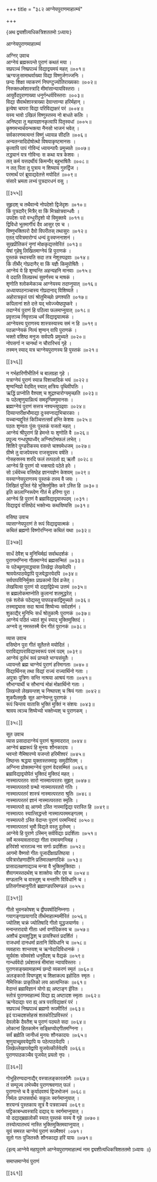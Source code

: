 +++
title = "३८२ आग्नेयपुराणमाहात्म्यं"

+++

\{अथ द्व्यशीत्यधिकत्रिशततमो ऽध्यायः\}

आग्नेयपुराणमाहात्म्यं  
    
अग्निर् उवाच  
आग्नेयं ब्रह्मरूपन्ते पुराणं कथतं मया ।  
सप्रपञ्चं निष्प्रपञ्चं विद्याद्वयमयं महत्   ॥००१॥  
ऋग्यजुःसामाथर्वाख्या विद्या विष्णुर्जगज्जनिः   ।  
छन्दः शिक्षा व्याकरणं निघण्टुज्योतिराख्यकाः   ॥००२॥  
निरुक्तधर्मशास्त्रादि मीमांसान्यायविस्तराः ।  
आयुर्वेदपुराणाख्या धनुर्गन्धर्वविस्तराः ॥००३॥  
विद्या सैवार्थशास्त्राख्या देवान्तान्या हरिर्महान्   ।  
इत्येषा चापरा विद्या परिविद्याक्षरं परं ॥००४॥  
यस्य भावो ऽखिलं विष्णुस्तस्य नो बाधते कलिः ।  
अनिष्ट्वा तु महायज्ञानकृत्वापि पितृस्वधां   ॥००५॥  
कृष्णमभ्यर्चयन्भक्त्या नैनसो भाजनं भवेत्   ।  
सर्वकारणमत्यन्तं विष्णुं ध्यायन्न सीदति   ॥००६॥  
अन्यतन्त्रादिदोषोत्थो विषयाकृष्टमानसः ।  
कृत्वापि पापं गोविन्दं ध्यायन्पापैः प्रमुच्यते   ॥००७॥  
तद्ध्यानं यत्र गोविन्दः स कथा यत्र केशवः ।  
तत् कर्म यत्तदर्थीयं किमन्यैर् बहुभाषितैः ॥००८॥  
न तत् पिता तु पुत्राय न शिष्याय गुरुर्द्विज ।  
परमार्थं परं ब्रूयाद्यदेतत्ते मयोदितं ॥००९॥  
संसारे भ्रमता लभ्यं पुत्रदारधनं वसु ।  

[[३५५]]
    
सुहृदश् च तथैवान्ये नोपदेशो द्विजेदृशः ॥०१०॥  
किं पुत्रदारैर् मित्रैर् वा किं मित्रक्षेत्रवान्धवैः   ।  
उपदेशः परो वन्धुरीदृशो यो विमुक्तये ॥०११॥  
द्विविधो भूतमार्गीयं दैव आसुर एव च ।  
विष्णुभक्तिपरो दैवो विपरीतस् तथासुरः ॥०१२॥  
एतत् पवित्रमारोग्यं धन्यं दुःस्वप्ननाशनं   ।  
सुखप्रीतिकरं नॄणां मोक्षकृद्यत्तवेरितं   ॥०१३॥  
येषां गृहेषु लिखितमाग्नेयं हि पुराणकं   ।  
पुस्तकं स्थास्यति सदा तत्र नेशुरुपद्रवाः ॥०१४॥  
किं तीर्थैर् गोप्रदानैर् वा किं यज्ञैः किमुपोषितैः   ।  
आग्नेयं ये हि शृण्वन्ति अहन्यहनि मानवाः ॥०१५॥  
ये ददाति तिलप्रस्थं सुवर्णस्य च माषकं ।  
शृणोति श्लोकमेकञ्च आग्नेयस्य तदाप्नुयात् ॥०१६॥  
अध्यायपठनञ्चास्य गोप्रदानाद् विशिष्यते ।  
अहोरात्रकृतं पापं श्रोतुमिच्छोः प्रणश्यति   ॥०१७॥  
कपिलानां शते दत्ते यद् भवेज्ज्येष्ठपुष्करे ।  
तदाग्नेयं पुराणं हि पठित्वा फलमाप्नुयात्   ॥०१८॥  
प्रवृत्तञ्च निवृत्तञ्च धर्मं विद्याद्वयात्मकं   ।  
आग्नेयस्य पुराणस्य शास्त्रस्यास्य समं न हि ॥०१९॥  
पठन्नाग्नेयकं नित्यं शृण्वन् वापि पुराणकं   ।  
भक्तो वशिष्ठ मनुजः सर्वपापैः प्रमुच्यते   ॥०२०॥  
नोपसर्गा न चानर्था न चौरारिभयं गृहे ।  
तस्मन् स्याद् यत्र चाग्नेयपुराणस्य हि पुस्तकं ॥०२१॥  

[[३५६]]
    
न गर्भहारिणीभीतिर्न च बालग्रहा गृहे ।  
यत्राग्नेयं पुराणं स्यान्न पिशाचादिकं भयं   ॥०२२॥  
शृण्वन्विप्रो वेदवित् स्यात् क्षत्रियः पृथिवीपतिः   ।  
ऋद्धिं प्राप्नोति वैश्यश् च शूद्रश्चारोग्यमृच्छति   ॥०२३॥  
यः पठेत्शृणुयान्नित्यं समदृग्विष्णुमानसः   ।  
ब्रह्माग्नेयं पुराणं सत्तत्र नश्यन्त्युपद्रवाः   ॥०२४॥  
दिव्यान्तरीक्षभौमाद्या दुःस्वप्नाद्यभिचारकाः   ।  
यच्चान्यद्दुरितं किञ्चित्तत्सर्वं हन्ति केशवः ॥०२५॥  
पठतः शृण्वतः पुंसः पुस्तकं यजतो महत्   ।  
आग्नेयं श्रीपुराणं हि हेमन्ते यः शृणोति वै   ॥०२६॥  
प्रपूज्य गन्धपुष्पाध्यैर् अग्निष्टोमफलं लभेत्   ।  
शिशिरे पुण्डरीकस्य वसन्ते चाश्वमेधजम् ॥०२७॥  
ग्रीष्मे तु वाजपेयस्य राजसूयस्य वर्षति ।  
गोसहस्रस्य शरदि फलं तत्पठतो ह्य् ऋतौ ॥०२८॥  
आग्नेयं हि पुराणं यो भक्त्याग्रे पठेते हरेः   ।  
सो ऽर्चयेच्च वसिष्ठेह ज्ञानयज्ञेन केशवम् ॥०२९॥  
यस्याग्नेयपुराणस्य पुस्तकं तस्य वै जयः ।  
लिखितं पूजितं गेहे भुक्तिर्मुक्तिः करे ऽस्ति हि ॥०३०॥  
इति कालाग्निरूपेण गीतं मे हरिणा पुरा ।  
आग्नेयं हि पुराणं वै ब्रह्मविद्याद्वयास्पदम् ।०३१।  
विद्याद्वयं वसिष्ठेदं भक्तेभ्यः कथयिष्यसि   ॥०३१॥  
    
वसिष्ठ उवाच  
व्यासाग्नेयपुराणं ते रूपं विद्याद्वयात्मकं   ।  
कथितं ब्रह्मणो विष्णोरग्निना कथितं यथा ॥०३२॥  

[[३५७]]
    
सार्धं देवैश् च मुनिभिर्मह्यं सर्वाथदर्शकं   ।  
पुराणमग्निना गौतमाग्नेयं ब्रह्मसन्मितं ॥०३३॥  
यः पठेच्छृणुयाद्ध्यास लिखेद्वा लेखयेदपि ।  
श्रावयेत्पाठयेद्वापि पूजयेद्धारयेदपि ॥०३४॥  
सर्वपापविनिर्मुक्तः प्राप्रकामो दिवं व्रजेत् ।  
लेखयित्वा पुराणं यो दद्याद्विप्रेभ्य उत्तमं ॥०३५॥  
स ब्रह्मलोकमाप्नोति कुलानां शतमुद्धरेत् ।  
एकं श्लोकं पठेद्यस्तु पापपङ्काद्विमुच्यते ॥०३६॥  
तस्माद्व्यास सदा श्राव्यं शिष्येभ्यः सर्वदर्शनं   ।  
शुकाद्यैर् मुनिभिः सर्धं श्रोतुकामैः पुराणकं   ॥०३७॥  
आग्नेयं पठितं ध्यातं शुभं स्याद् भुक्तिमुक्तिदं   ।  
अग्नये तु नमस्तस्मै येन गीतं पुरानकं ॥०३८॥  
    
व्यास उवाच  
वसिष्ठेन पुरा गीतं सूतैतत्ते मयोदितं ।  
पराविद्यापराविद्यास्वरूपं परमं पदम् ॥०३९॥  
आग्नेयं दुर्लभं रूपं प्राप्यते भाग्यसंयुतैः   ।  
ध्यायन्तो ब्रह्म चाग्नेयं पुराणं हरिमागताः   ॥०४०॥  
विद्यार्थिनस् तथा विद्यां राज्यं राज्यार्थिनो गताः   ।  
अपुत्राः पुत्रिणः सन्ति नाश्रया आश्रयं गताः   ॥०४१॥  
सौभाग्यार्थी च सौभाग्यं मोक्षं मोक्षार्थिनो गताः   ।  
लिखन्तो लेखयन्तश् च निष्पापश् च श्रियं गताः   ॥०४२॥  
शुकपैलमुखैः सूत आग्नेयन्तु पुराणकं ।  
रूपं चिन्तय यातासि भुक्तिं मुक्तिं न संशयः   ॥०४३॥  
श्रावय त्वञ्च शिष्येभ्यो भक्तेभ्यश् च पुराणकम्   ।  

[[३५८]]

सूत उवाच  
व्यास प्रसादादाग्नेयं पुराणं श्रुतमादरात्   ॥०४४॥  
आग्नेयं ब्रह्मरूपं हि मुनयः शौनकादयः   ।  
भवन्तो नैमिषारण्ये यजन्तो हरिमीश्वरं ॥०४५॥  
तिष्ठन्तः श्रद्धया युक्तास्तस्माद्वः समुदीरितम्   ।  
अग्निना प्रोक्तमाग्नेयं पुराणं वेदसम्मितं ॥०४६॥  
ब्रह्मविद्याद्वयोपेतं भुक्तिदं मुक्तिदं महत् ।  
नास्मात्परतरः सारो नास्मात्परतरः सुहृत् ॥०४७॥  
नास्मात्परतरो ग्रन्थो नास्मात्परतरो गतिः ।  
नास्मात्परतरं शास्त्रं नास्मात्परतरा श्रुतिः   ॥०४८॥  
नास्मात्परतरं ज्ञानं नास्मात्परतरा स्मृतिः   ।  
नास्मात्परो ह्य् आगमो ऽस्ति नास्माद्विद्या परास्ति हि ॥०४९॥  
नास्मात्परः स्यात्सिद्धन्तो नास्मात्परममङ्गलम्   ।  
नास्मात्परो ऽस्ति वेदान्तः पुराणं परमन्त्विदं   ॥०५०॥  
नास्मात्परतरं भूमौ विद्यते वस्तु दुर्लभम् ।  
आग्नेये हि पुराणे ऽस्मिन् सर्वविद्याः प्रदर्शिताः   ॥०५१॥  
सर्वे मत्स्यावताराद्या गीता रामायणन्त्विह ।  
हरिवंशो भारतञ्च नव सर्गाः प्रदर्शिताः   ॥०५२॥  
आगमो वैष्णवो गीतः पूजादीक्षाप्रतिष्ठया   ।  
पवित्रारोहणादीनि प्रतिमालक्षणादिकं ॥०५३॥  
प्रासादलक्षणाद्यञ्च मन्त्रा वै भुक्तिमुक्तिदाः   ।  
शैवागमस्तदर्थश् च शाक्तेयः सौर एव च ॥०५४॥  
मण्डलानि च वास्तुश् च मन्ताणि विविधानि च ।  
प्रतिसर्गश्चानुगीतो ब्रह्माण्डपरिमण्डलं ॥०५५॥  

[[३५९]]
    
गीतो भुवनकोषश् च द्वीपवर्षादिनिम्नगाः ।  
गयागङ्गाप्रयागादि तीर्थमाहात्म्यमीरितं ॥०५६॥  
ज्योतिश् चक्रं ज्योतिषादि गीतो युद्धजयार्णवः ।  
मन्वन्तरादयो गीताः धर्मा वर्णादिकस्य च ॥०५७॥  
अशौचं द्रव्यशुद्धिश् च प्रायश्चित्तं प्रदर्शितं   ।  
राजधर्मा दानधर्मा व्रतानि विविधानि च ॥०५८॥  
व्यवहाराः शान्तयश् च ऋग्वेदादिविधानकं ।  
सूर्यवंशः सोमवंशो धनुर्वेदश् च वैद्यकं   ॥०५९॥  
गान्धर्ववेदो ऽर्थशास्त्रं मीमांसा न्यायविस्तरः   ।  
पुराणसङ्ख्यामाहत्म्यं छन्दो व्यकरणं स्मृतं   ॥०६०॥  
अलङ्कारो विघण्डुश् च शिक्षाकल्प इहोदितः स्मृतः   ।  
नैमित्तिकः प्राकृतिको लय आत्यन्तिकः ॥०६१॥  
वेदान्तं ब्रह्मविज्ञानं योगो ह्य् अष्टाङ्ग ईरितः   ।  
स्तोत्रं पुराणमाहात्म्यं विद्या ह्य् अष्टादश स्मृताः   ॥०६२॥  
ऋग्वेदाद्याः परा ह्य् अत्र पराविद्याक्षरं परं   ।  
सप्रपञ्चं निष्प्रपञ्चं ब्रह्मणो रूपमीरितं   ॥०६३॥  
इदं पञ्चदशसोहस्रं शतकोटिप्रविस्तरं ।  
देवलोके दैवतैश् च पुराणं पठ्यते सदा ॥०६४॥  
लोकानां हितकामेन सङ्क्षिप्योद्गीतमग्निना ।  
सर्वं ब्रह्मेति जानीध्वं मुनयः शौनकादयः   ॥०६५॥  
शृणुयाच्छ्रावयेद्वापि यः पठेत्पाठयेदपि   ।  
लिखेल्लेखापयेद्वापि युजयेत्कीर्तयेदपि ॥०६६॥  
पुराणपाठकञ्चैव पूजयेत् प्रयतो नृपः ।  

[[३६०]]
    
गोभूहिरण्यदानाद्यैर् वस्त्रालङ्कारतर्पणैः   ॥०६७॥  
तं सम्पूज्य लभेच्चैव पुराणश्रवणात् फलं   ।  
पुराणान्ते च वै कुर्यादवश्यं द्विजभोजनं ॥०६८॥  
निर्मलः प्राप्तसर्वार्थः सकुलः स्वर्गमाप्नुयात्   ।  
शरयन्त्रं पुस्तकाय सूत्रं वै पत्रसञ्चयं ॥०६९॥  
पट्टिकाबन्धवस्त्रादि दद्याद् यः स्वर्गमाप्नुयात्   ।  
यो दद्याद्ब्रह्मलोकी स्यात् पुस्तकं यस्य वै गृहे ॥०७०॥  
तस्योत्पातभयं नास्ति भुक्तिमुक्तिमवाप्नुयात् ।  
यूयं समरत चाग्नेयं पुराणं रूपमैश्वरं   ।०७१।  
सूतो गतः पुजितस्तैः शौनकाद्या हरिं यायः   ॥०७१॥  
    
\{इत्य् आग्नेये महापुराणे आग्नेयपुराणमाहात्म्यं नाम द्व्यशीत्यधिकत्रिशततमो ऽध्यायः ॥}

समाप्तमाग्नेयं पुराणं  

[[३६१]]
